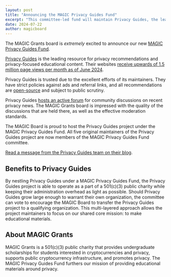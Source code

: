 ```yaml
---
layout: post
title: "Announcing the MAGIC Privacy Guides Fund"
excerpt: "This committee-led fund will maintain Privacy Guides, the leading open-source and ad-free resource for privacy-focused educational content"
date: 2024-07-22
author: magicboard
---
```


The MAGIC Grants board is *extremely* excited to announce our new [MAGIC Privacy Guides Fund](/funds/privacy_guides).

[Privacy Guides](https://privacyguides.org) is the leading resource for privacy recommendations and privacy-focused educational content. Their websites [receive upwards of 1.5 million page views per month as of June 2024](https://www.privacyguides.org/en/about/statistics/).

Privacy Guides is trusted due to the excellent efforts of its maintainers. They have strict policies against ads and referral links, and all recommendations are [open-source](https://github.com/privacyguides) and subject to public scrutiny.

Privacy Guides [hosts an active forum](https://discuss.privacyguides.net/) for community discussions on recent privacy news. The MAGIC Grants board is impressed with the quality of the discussions that are held there, as well as the effective moderation standards.

The MAGIC Board is proud to host the Privacy Guides project under the MAGIC Privacy Guides Fund. All five original maintainers of the Privacy Guides project are now members of the MAGIC Privacy Guides Fund committee.

[Read a message from the Privacy Guides team on their blog](https://blog.privacyguides.org/p/0ae5fac1-a62f-46f6-be15-e2c4ccf9d259/).

## Benefits to Privacy Guides

By nestling Privacy Guides under a MAGIC Privacy Guides Fund, the Privacy Guides project is able to operate as a part of a 501(c)(3) public charity while keeping their administration overhead as light as possible. Should Privacy Guides grow large enough to warrant their own organization, the committee can vote to encourage the MAGIC Board to transfer the Privacy Guides project to a qualifying organization. This multi-layered approach allows the project maintainers to focus on our shared core mission: to make educational materials.

## About MAGIC Grants

MAGIC Grants is a 501(c)(3) public charity that provides undergraduate scholarships for students interested in cryptocurrencies and privacy, supports public cryptocurrency infrastructure, and promotes privacy. The MAGIC Privacy Guides Fund furthers our mission of providing educational materials around privacy.
